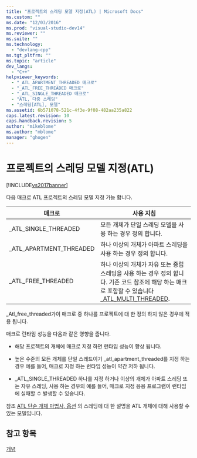 ```yaml
---
title: "프로젝트의 스레딩 모델 지정(ATL) | Microsoft Docs"
ms.custom: ""
ms.date: "12/03/2016"
ms.prod: "visual-studio-dev14"
ms.reviewer: ""
ms.suite: ""
ms.technology: 
  - "devlang-cpp"
ms.tgt_pltfrm: ""
ms.topic: "article"
dev_langs: 
  - "C++"
helpviewer_keywords: 
  - "_ATL_APARTMENT_THREADED 매크로"
  - "_ATL_FREE_THREADED 매크로"
  - "_ATL_SINGLE_THREADED 매크로"
  - "ATL, 다중 스레딩"
  - "스레딩[ATL], 모델"
ms.assetid: 6b571078-521c-4f3e-9f08-482aa235a822
caps.latest.revision: 10
caps.handback.revision: 5
author: "mikeblome"
ms.author: "mblome"
manager: "ghogen"
---
```

# 프로젝트의 스레딩 모델 지정(ATL)
[!INCLUDE[vs2017banner](../assembler/inline/includes/vs2017banner.md)]

다음 매크로 ATL 프로젝트의 스레딩 모델 지정 가능 합니다.  
  
|매크로|사용 지침|  
|---------|-----------|  
|\_ATL\_SINGLE\_THREADED|모든 개체가 단일 스레딩 모델을 사용 하는 경우 정의 합니다.|  
|\_ATL\_APARTMENT\_THREADED|하나 이상의 개체가 아파트 스레딩을 사용 하는 경우 정의 합니다.|  
|\_ATL\_FREE\_THREADED|하나 이상의 개체가 자유 또는 중립 스레딩을 사용 하는 경우 정의 합니다.  기존 코드 참조에 해당 하는 매크로 포함할 수 있습니다  [\_ATL\_MULTI\_THREADED](../Topic/_ATL_MULTI_THREADED.md).|  
  
 \_Atl\_free\_threaded가이 매크로 중 하나를 프로젝트에 대 한 정의 하지 않은 경우에 적용 됩니다.  
  
 매크로 런타임 성능을 다음과 같은 영향을 줍니다.  
  
-   해당 프로젝트의 개체에 매크로 지정 하면 런타임 성능이 향상 됩니다.  
  
-   높은 수준의 모든 개체를 단일 스레드이기 \_atl\_apartment\_threaded를 지정 하는 경우 예를 들어, 매크로 지정 하는 런타임 성능이 약간 저하 됩니다.  
  
-   \_ATL\_SINGLE\_THREADED 하나를 지정 하거나 이상의 개체가 아파트 스레딩 또는 자유 스레딩, 사용 하는 경우의 예를 들어, 매크로 지정 응용 프로그램이 런타임에 실패할 수 발생할 수 있습니다.  
  
 참조  [ATL 단순 개체 마법사, 옵션](../atl/reference/options-atl-simple-object-wizard.md) 의 스레딩에 대 한 설명을 ATL 개체에 대해 사용할 수 있는 모델입니다.  
  
## 참고 항목  
 [개념](../atl/active-template-library-atl-concepts.md)